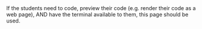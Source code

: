 ##

If the students need to code, preview their code (e.g. render their code as a web page), AND have the terminal available to them, this page should be used.